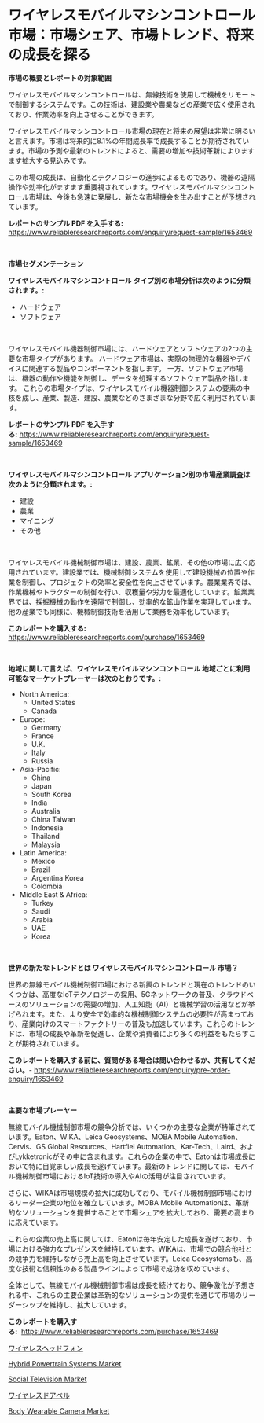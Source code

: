 <p><h1>ワイヤレスモバイルマシンコントロール市場：市場シェア、市場トレンド、将来の成長を探る</h1></p><p><strong>市場の概要とレポートの対象範囲</strong></p>
<p><p>ワイヤレスモバイルマシンコントロールは、無線技術を使用して機械をリモートで制御するシステムです。この技術は、建設業や農業などの産業で広く使用されており、作業効率を向上させることができます。</p><p>ワイヤレスモバイルマシンコントロール市場の現在と将来の展望は非常に明るいと言えます。市場は将来的に8.1%の年間成長率で成長することが期待されています。市場の予測や最新のトレンドによると、需要の増加や技術革新によりますます拡大する見込みです。</p><p>この市場の成長は、自動化とテクノロジーの進歩によるものであり、機器の遠隔操作や効率化がますます重要視されています。ワイヤレスモバイルマシンコントロール市場は、今後も急速に発展し、新たな市場機会を生み出すことが予想されています。</p></p>
<p><strong>レポートのサンプル PDF を入手する:</strong> <a href="https://www.reliableresearchreports.com/enquiry/request-sample/1653469">https://www.reliableresearchreports.com/enquiry/request-sample/1653469</a></p>
<p>&nbsp;</p>
<p><strong>市場セグメンテーション</strong></p>
<p><strong>ワイヤレスモバイルマシンコントロール タイプ別の市場分析は次のように分類されます。:</strong></p>
<p><ul><li>ハードウェア</li><li>ソフトウェア</li></ul></p>
<p>&nbsp;</p>
<p><p>ワイヤレスモバイル機器制御市場には、ハードウェアとソフトウェアの2つの主要な市場タイプがあります。 ハードウェア市場は、実際の物理的な機器やデバイスに関連する製品やコンポーネントを指します。 一方、ソフトウェア市場は、機器の動作や機能を制御し、データを処理するソフトウェア製品を指します。 これらの市場タイプは、ワイヤレスモバイル機器制御システムの要素の中核を成し、産業、製造、建設、農業などのさまざまな分野で広く利用されています。</p></p>
<p><strong>レポートのサンプル PDF を入手する:</strong>&nbsp;<a href="https://www.reliableresearchreports.com/enquiry/request-sample/1653469">https://www.reliableresearchreports.com/enquiry/request-sample/1653469</a></p>
<p>&nbsp;</p>
<p><strong> ワイヤレスモバイルマシンコントロール アプリケーション別の市場産業調査は次のように分類されます。:</strong></p>
<p><ul><li>建設</li><li>農業</li><li>マイニング</li><li>その他</li></ul></p>
<p>&nbsp;</p>
<p><p>ワイヤレスモバイル機械制御市場は、建設、農業、鉱業、その他の市場に広く応用されています。建設業では、機械制御システムを使用して建設機械の位置や作業を制御し、プロジェクトの効率と安全性を向上させています。農業業界では、作業機械やトラクターの制御を行い、収穫量や労力を最適化しています。鉱業業界では、採掘機械の動作を遠隔で制御し、効率的な鉱山作業を実現しています。他の産業でも同様に、機械制御技術を活用して業務を効率化しています。</p></p>
<p><strong>このレポートを購入する:</strong>&nbsp; <a href="https://www.reliableresearchreports.com/purchase/1653469">https://www.reliableresearchreports.com/purchase/1653469</a></p>
<p>&nbsp;</p>
<p><strong>地域に関して言えば、ワイヤレスモバイルマシンコントロール 地域ごとに利用可能なマーケットプレーヤーは次のとおりです。:</strong></p>
<p><ul>
    <li>
        North America:
        <ul>
            <li>United States</li>
            <li>Canada</li>
        </ul>
    </li>
    <li>
        Europe:
        <ul>
            <li>Germany</li>
            <li>France</li>
            <li>U.K.</li>
            <li>Italy</li>
            <li>Russia</li>
        </ul>
    </li>
    <li>
        Asia-Pacific:
        <ul>
            <li>China</li>
            <li>Japan</li>
            <li>South Korea</li>
            <li>India</li>
            <li>Australia</li>
            <li>China Taiwan</li>
            <li>Indonesia</li>
            <li>Thailand</li>
            <li>Malaysia</li>
        </ul>
    </li>
    <li>
        Latin America:
        <ul>
            <li>Mexico</li>
            <li>Brazil</li>
            <li>Argentina Korea</li>
            <li>Colombia</li>
        </ul>
    </li>
    <li>
        Middle East & Africa:
        <ul>
            <li>Turkey</li>
            <li>Saudi</li>
            <li>Arabia</li>
            <li>UAE</li>
            <li>Korea</li>
        </ul>
    </li>
    </ul></p>
<p>&nbsp;</p>
<p><strong>世界の新たなトレンドとは ワイヤレスモバイルマシンコントロール 市場？</strong></p>
<p><p>世界の無線モバイル機械制御市場における新興のトレンドと現在のトレンドのいくつかは、高度なIoTテクノロジーの採用、5Gネットワークの普及、クラウドベースのソリューションの需要の増加、人工知能（AI）と機械学習の活用などが挙げられます。また、より安全で効率的な機械制御システムの必要性が高まっており、産業向けのスマートファクトリーの普及も加速しています。これらのトレンドは、市場の成長や革新を促進し、企業や消費者により多くの利益をもたらすことが期待されています。</p></p>
<p><strong>このレポートを購入する前に、質問がある場合は問い合わせるか、共有してください。</strong>- <a href="https://www.reliableresearchreports.com/enquiry/pre-order-enquiry/1653469">https://www.reliableresearchreports.com/enquiry/pre-order-enquiry/1653469</a></p>
<p>&nbsp;</p>
<p><strong>主要な市場プレーヤー</strong></p>
<p><p>無線モバイル機械制御市場の競争分析では、いくつかの主要な企業が特筆されています。Eaton、WIKA、Leica Geosystems、MOBA Mobile Automation、Cervis、GS Global Resources、Hartfiel Automation、Kar-Tech、Laird、およびLykketronicがその中に含まれます。これらの企業の中で、Eatonは市場成長において特に目覚ましい成長を遂げています。最新のトレンドに関しては、モバイル機械制御市場におけるIoT技術の導入やAIの活用が注目されています。</p><p>さらに、WIKAは市場規模の拡大に成功しており、モバイル機械制御市場におけるリーダー企業の地位を確立しています。MOBA Mobile Automationは、革新的なソリューションを提供することで市場シェアを拡大しており、需要の高まりに応えています。</p><p>これらの企業の売上高に関しては、Eatonは毎年安定した成長を遂げており、市場における強力なプレゼンスを維持しています。WIKAは、市場での競合他社との競争力を維持しながら売上高を向上させています。Leica Geosystemsも、高度な技術と信頼性のある製品ラインによって市場で成功を収めています。</p><p>全体として、無線モバイル機械制御市場は成長を続けており、競争激化が予想される中、これらの主要企業は革新的なソリューションの提供を通じて市場のリーダーシップを維持し、拡大しています。</p></p>
<p><strong>このレポートを購入する:</strong>&nbsp;&nbsp;<a href="https://www.reliableresearchreports.com/purchase/1653469">https://www.reliableresearchreports.com/purchase/1653469</a></p>
<p><p><a href="https://github.com/dandier2003/Market-Research-Report-List-1/blob/main/482355110860.md">ワイヤレスヘッドフォン</a></p><p><a href="https://issuu.com/reportprime-2/docs/hybrid-powertrain-systems-market-size-2030.pptx">Hybrid Powertrain Systems Market</a></p><p><a href="https://github.com/mharielmesa/Market-Research-Report-List-2/blob/main/social-television-market.md">Social Television Market</a></p><p><a href="https://github.com/sghwr779811674/Market-Research-Report-List-1/blob/main/347260710859.md">ワイヤレスドアベル</a></p><p><a href="https://github.com/dringals/Market-Research-Report-List-3/blob/main/body-wearable-camera-market.md">Body Wearable Camera Market</a></p></p>